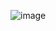 ![image](https://github.com/companyakis/flutter-bootcamp/assets/77589867/4211c98a-074b-4b4c-8abe-1ab2dfeb8dfa)
